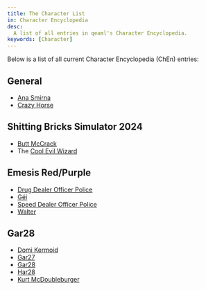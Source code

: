 ```yaml
---
title: The Character List
in: Character Encyclopedia
desc:
  A list of all entries in qeaml's Character Encyclopedia.
keywords: [Character]
---
```


Below is a list of all current Character Encyclopedia (ChEn) entries:

## General

* [Ana Smirna]
* [Crazy Horse]

## Shitting Bricks Simulator 2024

* [Butt McCrack]
* The [Cool Evil Wizard]

## Emesis Red/Purple

* [Drug Dealer Officer Police]
* [Géi]
* [Speed Dealer Officer Police]
* [Walter]

## Gar28

* [Domi Kermoid]
* [Gar27]
* [Gar28]
* [Har28]
* [Kurt McDoubleburger]

[Ana Smirna]: /character/AnaSmirna
[Butt McCrack]: /character/ButtMcCrack
[Cool Evil Wizard]: /character/CoolEvilWizard
[Crazy Horse]: /character/CrazyHorse
[Domi Kermoid]: /character/DomiKermoid
[Drug Dealer Officer Police]: /character/DrugDealerOfficerPolice
[Gar27]: /character/Gar27
[Gar28]: /character/Gar28
[Géi]: /characters/Géi
[Har28]: /character/Har28
[Kurt McDoubleburger]: /character/KurtMcDoubleburger
[Speed Dealer Officer Police]: /character/SpeedDealerOfficerPolice
[Walter]: /character/Walter
